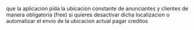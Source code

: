 que la aplicacion pida la ubicacion constante de anunciantes y clientes de manera obligatoria (free) si quieres desactivar dicha localizacion o automatizar el envio de la ubicacion actual pagar creditos
